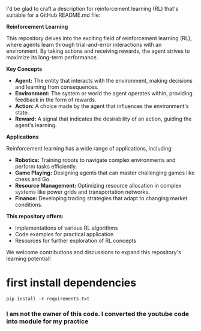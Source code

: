 I'd be glad to craft a description for reinforcement learning (RL) that's suitable for a GitHub README.md file:

**Reinforcement Learning**

This repository delves into the exciting field of reinforcement learning (RL), where agents learn through trial-and-error interactions with an environment. By taking actions and receiving rewards, the agent strives to maximize its long-term performance.

**Key Concepts**

* **Agent:** The entity that interacts with the environment, making decisions and learning from consequences.
* **Environment:** The system or world the agent operates within, providing feedback in the form of rewards.
* **Action:** A choice made by the agent that influences the environment's state.
* **Reward:** A signal that indicates the desirability of an action, guiding the agent's learning.

**Applications**

Reinforcement learning has a wide range of applications, including:

* **Robotics:** Training robots to navigate complex environments and perform tasks efficiently.
* **Game Playing:** Designing agents that can master challenging games like chess and Go.
* **Resource Management:** Optimizing resource allocation in complex systems like power grids and transportation networks.
* **Finance:** Developing trading strategies that adapt to changing market conditions.

**This repository offers:**

* Implementations of various RL algorithms
* Code examples for practical application
* Resources for further exploration of RL concepts

We welcome contributions and discussions to expand this repository's learning potential!



# first install dependencies

```
pip install -r requirements.txt

```

### I am not the owner of this code. I converted the youtube code into module for my practice
